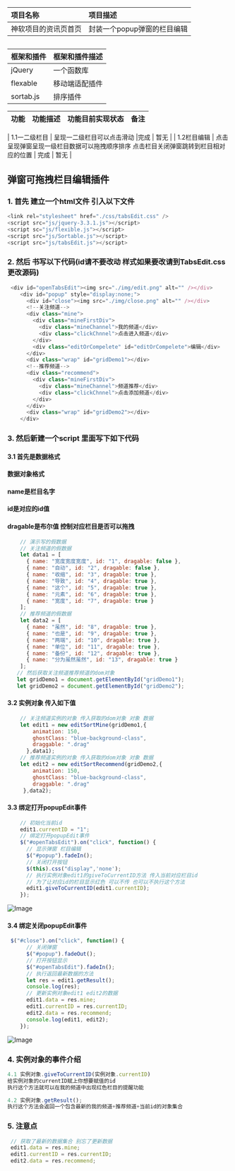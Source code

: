 | 项目名称 | 项目描述 |
| :-----   | :----   |
| 神软项目的资讯页首页 | 封装一个popup弹窗的栏目编辑  |
 ##
| 框架和插件 | 框架和插件描述 |
| :-----   | :----   |
| jQuery | 一个函数库  |
| flexable | 移动端适配插件 |
| sortab.js | 排序插件  |

| 功能 | 功能描述 | 功能目前实现状态 | 备注 |
| :-----   | :----   | :----   | :----   | 

| 1.1一二级栏目 | 呈现一二级栏目可以点击滑动  |完成 | 暂无 |
| 1.2栏目编辑 | 点击呈现弹窗呈现一级栏目数据可以拖拽顺序排序 点击栏目关闭弹窗跳转到栏目相对应的位置  | 完成 | 暂无 |


## 弹窗可拖拽栏目编辑插件

### 1. 首先 建立一个html文件 引入以下文件

```javascript
<link rel="stylesheet" href="./css/tabsEdit.css" />
<script src="js/jquery-3.3.1.js"></script>
<script sc="js/flexible.js"></script>
<script src="js/Sortable.js"></script>
<script src="js/tabsEdit.js"></script>
```

### 2. 然后 书写以下代码(id请不要改动 样式如果要改请到TabsEdit.css 更改源码)

```javascript
 <div id="openTabsEdit"><img src="./img/edit.png" alt="" /></div>
    <div id="popup" style="display:none;">
      <div id="close"><img src="./img/close.png" alt="" /></div>
      <!--关注频道-->
      <div class="mine">
        <div class="mineFirstDiv">
          <div class="mineChannel">我的频道</div>
          <div class="clickChnnel">点击进入频道</div>
        </div>
        <div class="editOrCompelete" id="editOrCompelete">编辑</div>
      </div>
      <div class="wrap" id="gridDemo1"></div>
      <!--推荐频道-->
      <div class="recommend">
        <div class="mineFirstDiv">
          <div class="mineChannel">频道推荐</div>
          <div class="clickChnnel">点击添加频道</div>
        </div>
      </div>
      <div class="wrap" id="gridDemo2"></div>
    </div>
```

### 3. 然后新建一个script 里面写下如下代码

#### 3.1 首先是数据格式

####       数据对象格式 

####       name是栏目名字 

####       id是对应的id值 

####       dragable是布尔值 控制对应栏目是否可以拖拽

```javascript
    // 演示写的假数据
    // 关注频道的假数据
    let data1 = [
      { name: "宽度宽度宽度", id: "1", dragable: false },
      { name: "自动", id: "2", dragable: false },
      { name: "收缩", id: "3", dragable: true },
      { name: "导致", id: "4", dragable: true },
      { name: "这个", id: "5", dragable: true },
      { name: "元素", id: "6", dragable: true },
      { name: "宽度", id: "7", dragable: true }
    ];
    // 推荐频道的假数据
    let data2 = [
      { name: "虽然", id: "8", dragable: true },
      { name: "也是", id: "9", dragable: true },
      { name: "两端", id: "10", dragable: true },
      { name: "单位", id: "11", dragable: true },
      { name: "备份", id: "12", dragable: true },
      { name: "分为虽然虽然", id: "13", dragable: true }
    ];
   // 然后获取关注频道推荐频道的dom对象
   let gridDemo1 = document.getElementById("gridDemo1");
   let gridDemo2 = document.getElementById("gridDemo2");
```

#### 3.2 实例对象 传入如下值

```javascript
    // 关注频道实例的对象 传入获取的dom对象 对象 数据
    let edit1 = new editSortMine(gridDemo1,{
        animation: 150,
        ghostClass: "blue-background-class",
        draggable: ".drag"
      },data1);
    // 推荐频道实例的对象 传入获取的dom对象 对象 数据
    let edit2 = new editSortRecommend(gridDemo2,{
        animation: 150,
        ghostClass: "blue-background-class",
        draggable: ".drag"
     },data2);
```

#### 3.3 绑定打开popupEdit事件

```javascript
    // 初始化当前id 
    edit1.currentID = "1";
    // 绑定打开popupEdit事件
    $("#openTabsEdit").on("click", function() {
      // 显示弹窗 栏目编辑
      $("#popup").fadeIn();
      // 关闭打开按钮
      $(this).css("display",'none');
      // 执行实例对象edit1的giveToCurrentID方法 传入当前对应栏目id
      // 为了让对应id的栏目显示红色 可以不传 也可以不执行这个方法
      edit1.giveToCurrentID(edit1.currentID);
    });
```

![Image](http://192.168.4.10:8083/freestyle/frontend-development/frontend-information/blob/ShengRuan_ChinaAirplane_newsByjQuery8/1.png)

#### 3.4 绑定关闭popupEdit事件

```javascript
 $("#close").on("click", function() {
      // 关闭弹窗
      $("#popup").fadeOut();
      // 打开按钮显示  
      $("#openTabsEdit").fadeIn();
      // 执行返回最新数据的方法
      let res = edit1.getResult();
      console.log(res);
      // 更新实例对象edit1 edit2的数据
      edit1.data = res.mine;
      edit1.currentID = res.currentID;
      edit2.data = res.recommend;
      console.log(edit1, edit2);
    });
```

![Image](http://192.168.4.10:8083/freestyle/frontend-development/frontend-information/blob/ShengRuan_ChinaAirplane_newsByjQuery8/2.png)

### 4. 实例对象的事件介绍

```javascript
4.1 实例对象.giveToCurrentID(实例对象.currentID)
给实例对象的currentID赋上你想要赋值的id
执行这个方法就可以在我的频道中出现红色栏目的提醒功能

4.2 实例对象.getResult();
执行这个方法会返回一个包含最新的我的频道+推荐频道+当前id的对象集合
```

### 5. 注意点

```javascript
 // 获取了最新的数据集合 别忘了更新数据
 edit1.data = res.mine;
 edit1.currentID = res.currentID;
 edit2.data = res.recommend;
```
